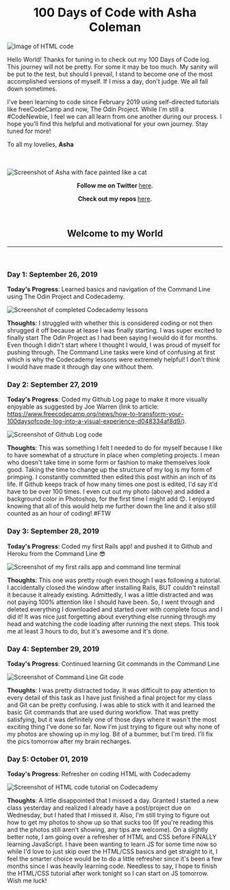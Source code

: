 <h1 align="center">100 Days of Code with Asha Coleman</h1>

<img src="https://lh3.googleusercontent.com/q7lnE32ytIVTw1b2kd5n3PLzelzvPnGvubAFFOVS5VQ9HiAaFdmp2bxCMJN1dEsnDd7OULCoNhmYo9bRJG0d7S_rXheR-9fTTW3Nk50JnnfEtABG3ZwU4KMxfFO71Zf9Fre2LR5vfIXT4xbU83EygBritJU9QFGgqaRgdJ8V1BP3ZE7B4UV9G5e78aL8xu9b0oqSYGcaDuaVpBnRUIXpPACKA66sqkKRZ5FQ38S23b8O9oiqGJ8N_Ab27iqGC05gL94FbFcnizW9EbBCxBAlGGZoV_messioLy9gDyv4qcwC_fIbo6P9FRkYFa6nynMWB2lPtMHV19xns7i3r7m3rDjbiEuGqW2kE6bZ7Yn5x6Bc6FkjuG8ZJL-xHuT5OUo4vRcm0LPPI9PQOo_v8bw7GsqfLox_khTWSCKlRcH_lGpYcqdaHaOtgAiB7QZVTrptb06nqQ6hCxVj3s3T45f797kwdyUMhvZmWvGq7oIavmezOdpSRpfLUcXMP-NVu4_b7695W0vCpKDZwdXt4y0MHTbnGYLJU32g_ZMgyciLM9ZkqdKwGpJdrrCL_5iWPjlCijdK8glXbDeukjU5rt7CdXfM_T2y-rrMB1Ltuducff32kan7hrtHuLSnBDU62AORZWNzwDrlf3MZKSEMxJoCLaRWhMpX2Let6T_3_1KJuRj_v9bDpGpVlG9M2Jg6lbszW2aJSupmktfPds3SenxLQKhHD2oWPB9RtZI-YvEDHsdfC7dc=w2962-h1974-no" alt="Image of HTML code">


Hello World! Thanks for tuning in to check out my 100 Days of Code log. This journey will not be pretty. For some it may be too much. My sanity will be put to the test, but should I prevail, I stand to become one of the most accomplished versions of myself. If I miss a day, don't judge. We all fall down sometimes.

I've been learning to code since February 2019 using self-directed tutorials like freeCodeCamp and now, The Odin Project. While I'm still a #CodeNewbie, I feel we can all learn from one another during our process. I hope you'll find this helpful and motivational for your own journey. Stay tuned for more!

To all my lovelies,
**Asha**

<br>
<br>

<img src="https://lh3.googleusercontent.com/SJXVUXOqSMDsHsEXz8uHiZ4L2H63rCd6EmjRFgJCcMCysDJZ6CsaJHv13XbaRMvivjEabfryteHM_4AHKJfFTckSJD4I_jqDbZDMTRwjgo5k-ESIIuemdUMuCHfA5VPfeO6UK4nBGjlC_x1vQQyYUQ7_iLYqXrAzoO-Nj3C9RoN4It6LIwPvsNfcjr4tRv8qE1WsdxgYAODcNdtDXk2QZ8s0lCVAmnAMHdvQUkfj_aho7wSMQ9TI7uVJcKj5zBe4-0R6_dSn9G_fDY37rkV9ImJQoDCcvWPy37DdXQkfPrBJPPwPfjb2-olRgwpP02CAAgXheAgPBmPeQEh3hEEKpZWJ6O8hvq27oLRLtBwy4Jh1bscnemjn3t3gGbVENDtFhwdTF3wdOPW-RhVzjmXPgfWZvaGDtbWa7kTHtfZt_CHD0JdEEygGbrOzInJojnM-u4w1m5kLpUvLkOow16fNJ5sj1liH0qS0A4yrf_qzFgtWUKmdoLmVzmyXupQiTohkoYleYKM49sT1vx-KDGiaUuUHqPTYbBTDYnSpJxB6XRkpQ8nkyXNtvqOsN_AqdnRh9JSVsGXy5s5WqrPb6eIwZZx3NOY9tS2K0xkNiaDGRYOtqqHMoDkqesmqpKti-EG9UgBZSj6ZYtKJYZMwWJ3iusgP_faxaJuU3S4l55SyYws0UUcDV5vMybtHj2Ebq-qlaEK-26j0n6Gtfh8ulSEcp0rXqjFydD_A1393dR4TdLWNIE11=w1482-h1974-no" alt="Screenshot of Asha with face painted like a cat">

<p align="center"><b>Follow me on Twitter </b><a href="http://www.twitter.com/ashacoleman7">here</a>.</p>

<p align="center"><b>Check out my repos </b><a href="https://github.com/AshaColeman">here</a>.</p>

<br>
<h2 align="center">Welcome to my World</h2>
<hr>
<br>


### Day 1: September 26, 2019

**Today's Progress**: Learned basics and navigation of the Command Line using The Odin Project and Codecademy.

<img src="https://lh3.googleusercontent.com/0DAL7gYiJnLuZgMWPHRQB1vqeZLSgSw42-h9LYqfG16N8zAtrz1dRQsC2u0LmwweuAW4YDBzxO1tGDo12hfq07Yi5dcfRLVGR0ppVTZ_ujZHESDoqebSaKe5jLV0jOe6lyaCMV-mXAXZyzlZLobOcOJXEMN241ZJ0UtonpA4CcK50bVEqiO0dAjHu04w56O5n2cMHqzOVn5lsUKaSewHXv6IIIuOSt7rAyfR8VAEYtZcpUkFjqFAkqAIF7bI6lOXyOXhJg82yZ8qEHZ6TMkazr7thvp1t_8fxA9us4mvZkC92_gvWHQB94WEOcHk0qSNxZxtthnoSqafCOBnnxZNnMqQ48iZIJ83IOaa53hlNk3XHP2eCapNQBIVh4K6pAjWdJshwRYBL2NJmD9Fz_1I-7hhcvXPBYHOUA1Ui1a31Sc610DYtfIAuQwrBDJBikowKeOSlNll-5iWwQ463kPhT-yMhujg5WXoEpnXHAG0IlMAynzyA2GfubvhHptEqJTD6O9UNjpNYLeWq2DQOPyH2MTzkiR3oI2_GS7VJqjh7GgA7AGyHNUwXkVlEFi4KgQvxJV4c17SPLxabVFNGVdkXxcmK4lG7pKKJssLZpp4ZelQfvX6eB0CTGbRd4IGejgf_u7O9IoU78Q076TuIQcUgvJlIUh25ZCrMQARPkykmKpy19Alx7a5jFAaeaHyHt-sqsYghK7ODl5IxTDG5orIEOfuXkKLJRi_f_0mMr9FbNoRrIj-=w1555-h944-no" alt="Screenshot of completed Codecademy lessons">

**Thoughts**: I struggled with whether this is considered coding or not then shrugged it off because at lease I was finally starting. I was super excited to finally start The Odin Project as I had been saying I would do it for months. Even though I didn't start where I thought I would, I was proud of myself for pushing through. The Command Line tasks were kind of confusing at first which is why the Codecademy lessons were extremely helpful! I don't think I would have made it through day one without them.



### Day 2:  September 27, 2019

**Today's Progress**:  Coded my Github Log page to make it more visually enjoyable as suggested by Joe Warren (link to article: https://www.freecodecamp.org/news/how-to-transform-your-100daysofcode-log-into-a-visual-experience-d048334af8d9/).

<img src="https://lh3.googleusercontent.com/S2U9k5Gg67JHXmU1BjV4XganNI5lahnguxAk68pYJoFAsltQGf3pK3145NSDZkWtECWuflnoWM5z1OMCFihAT9dhvrkhPWNMY3J5Q4c8vZpjuKpyI4kNktrQKVmHpdtzgZnBCDLiz1Fm6kFgui6SnGFXugfAZc5qHZ7TlwRkazNaEH35bUZZJ5J6Q4RsKuh8NAPh91KDpzEjnpDPGN687p4-cbuubtuM0laXBJKXnwFQla96Py7xI7nxJXo_ltBHkOYLf9VgONPitexCt9YA7NvXT9HHybUyWVgEpAsCSsU1h6HOwBP7rQQHQxltviqmO81BetWf1xcIhGtIkTYT1o3PAw8Ldek-8cezBkx38te0RpuuTI-jcQx6MYnPa37roT30lc5cKjP2t5ZZEZhJkhOMD7uSYRagtX8dMwazUEogqdmyrN2V3VMZL_t98Mtpna4e-PiB7zMJM238NxSjbCVhTcrujsX65s5w7JfjNmqdPZVJnjpunduFwe0IjGpRubQbTTk9remDkXfwoPRok6IIsSuhic00kJ6TamwfMzOw8gol1UKeQBN6vy4tDvhTrrE5vsA0GIM-elWEwvUOLv72Hpip1SW-FREevHZj58Nttdq4WJ70z-A2sH7zWVzRKlQmZFXu-TwQsrg3lpuj551WOY_nhFlpeI3mKH5A4uYF-H50P8GBtr0=w1832-h1662-no" alt="Screenshot of Github Log code">

**Thoughts**:  This was something I felt I needed to do for myself because I like to have somewhat of a structure in place when completing projects. I mean who doesn't take time in some form or fashion to make themselves look good. Taking the time to change up the structure of my log is my form of primping. I constantly committed then edited this post within an inch of its life. If Github keeps track of how many times one post is edited, I'd say it'd have to be over 100 times. I even cut out my photo (above) and added a background color in Photoshop, for the first time I might add 😊. I enjoyed knowing that all of this would help me further down the line and it also still counted as an hour of coding! #FTW



### Day 3:  September 28, 2019

**Today's Progress**:  Coded my first Rails app! and pushed it to Github and Heroku from the Command Line 😎

<img src="https://lh3.googleusercontent.com/It0SEMk8l9ydIhLZ6p4tf0Ll3cA0S5PsqmHD_hD0LjWaMUQQD0NrXGNLZJHeuV_i_vCuTzaQshWMLHNJJw6kf9J1iPpFck3DL0a-1LHDPSR54M7jL8Py9iaSlZ33Xl_QBpSzxMgyxWkZU91xMrOYdDqRA1kcmM3w3k80dXyUZSqGFpBf3tjPqj-v22CZtG8Rcc5ckJFfoMs5DsZ_WbHlPHU9EJhdDV67v8Zsab6ovERMPJ-lyv9L4riIcVegHF9GHVS8HYAhw5HAAy6JVIDQgMQExoGKKAKjnTfLsYshsbCYcJTh-pkioi6rQvH6SVlVgRo6QDn-52Gt0zXiumxPvsv8XK_lVogcr7-bWj6jsagHx9Zr3dnKfvGAxcXs08xMvbelF96TuON29C3p2WYPJZq5ic95LvrfzLMSlhapqWpNRHmPySMDJ_JRG5V6TR3VjPflTaKb1xw83elamvJofczhX1V-_g9qECozpnDUvlahLXLT9fQ-hd8EJK09ScpA8T1LOCR8aD_5N4fNzRKMGyqQ9hDiGg1ovH3vEu6sz-DbJ_XkuxMUHmJRA4qCiNMasWlFlsoiU5UgVEuxF3U3OXOiH4H1yPU14O5UpE3bqzwcjnDEED7YgqmvDj2IBI3pGEhcY3nASmh446TsZLvPrQi_E73YlTPpEIWm31ASt-VcTkfGscKRjSA=w3288-h1530-no" alt="Screenshot of my first rails app and command line terminal">

**Thoughts**:  This one was pretty rough even though I was following a tutorial. I accidentally closed the window after installing Rails, BUT couldn't reinstall it because it already existing. Admittedly, I was a little distracted and was not paying 100% attention like I should have been. So, I went through and deleted everything I downloaded and started over with complete focus and I did it! It was nice just forgetting about everything else running through my head and watching the code loading after running the next steps. This took me at least 3 hours to do, but it's awesome and it's done.



### Day 4:  September 29, 2019

**Today's Progress**:  Continued learning Git commands in the Command Line

<img src="https://lh3.googleusercontent.com/I0aRFM_abGJmrNW_wEGKHtMvc8e7wjbL5d9qk3PAb4t_swDeg001Cz8eBQ53eXawFQWvv_WIVKMrqXSQwKo3WQc1uIVDhzF4JSY2grrR3DqvwYG_5RFHyrXi_G7hWntVs9apbmeYzox__QddbvWBzEV_Sce60z5g8p-y_gBmPbix70U_vdmXCKofIgacEz0xl8pH_TEfkUFduGvNXGIywTVogdIE6GPx_2QQqRiotuwKmdyET8qnVLway7CEBfHb5l2WTqwQPRk6U0KZ_NjRDJ_tTTpysLIEGdJ04ZV2zoACdwtm9rliTeAO0lG76wuTwSAT4DvEMHtV18pTw4ecf8pdOQTwsRvMi5RUYgH0rCnfJx-AKdkXAUWkWGeBmI8nEnjlk4C163pEP01D-yX2iHu35LLgSjvOGkd3T_38OPvC3mjuMMd73UYGa0GXwpkcL5dG9MKMPpi6o5GymrStlfisEztat9OwRt1JMfGV-Kqz7XIR1uA7EFR8DXpssz99WXZ6qBc9FAzE-DfPF-gOQ4iABdeLcYA6lffURS0ZJUYfhZYky-LjAptn3XzIflXwAyjcAnCgpTkX4-PHPP1SRR6Ql_xXk-47fsx4ADl54ht_1FIS4JSrjtzrDHDJSSD7BNSWoPyX6mQU436BRltQNLXGLWnTpcNF5jpF-qURoWi846v7vKX1ECM=w1678-h891-no" alt="Screenshot of Command Line Git code">

**Thoughts**:  I was pretty distracted today. It was difficult to pay attention to every detail of this task as I have just finished a final project for my class and Git can be pretty confusing. I was able to stick with it and learned the basic Git commands that are used during workflow. That was pretty satisfying, but it was definitely one of those days where it wasn't the most exciting thing I've done so far. Now I'm just trying to figure out why none of my photos are showing up in my log. Bit of a bummer, but I'm tired. I'll fix the pics tomorrow after my brain recharges.



### Day 5:  October 01, 2019

**Today's Progress**:  Refresher on coding HTML with Codecademy

<img src="https://lh3.googleusercontent.com/cJT-7Yf1_Arl-HvrpL7AeXGjF4lGZERoqqMl7hnf3fxIxVK4-9Lwg1Pe7JsedTDzskHxStgQXya8UdF9ANemtLzHUFEGSLjdPg2m0ebnTJ0JNehx3tz4hfb83T3hASK6Y-7GJHlSK-BwtOR--lECOV7d7acZNpwYLrjIcMCVXv0e453kVcUAyEpmUBw8gNIFyJjZWjzCDW5Tg2OV00EIXrfirIFs6ctNb6MustnMUKtgVLSHMZT0BEUOljs9VHclKgefBmqOwDouZ4dOyhNzg0GG0L69ddAj3jNZZjJteKahtdraJ3fB-N7eufXep7b4mhq4GEz6nVipVvrP4qLV4UsmpQ4-3-uttMPRYFPe4AI9w6DCQbBm8tmNY9Ff3e_BSn82kKsHR_mTgHYwKvsmqRhL7cJW7lNgKzVTRETEeXDEyMF0b7cfd-jWfwTyZ32jkqkBXKHRHJLY-7Xpbd8Ppn2Ge8UY_V7X5XTGWiulA8xX-DXMHZjIh9yxSv9GR8615ejE9LT1cqDHFlvX8RuFjlU2FtIydSOBP4lKW4WByHEOEQ-VF8VrSluLBPoBv8c9dHcUPgGmLtRUXbBJR9NDpmQaWBYI8HEDKUyKelqimIlVQUkA6J3xE7SF5yQCJ6MNcMgcrfHDyUiyhKnpcN9dxGtnkAEgrKBz_YXJjs98qM4VqKwTxnFq2sQ=w1680-h943-no" alt="Screenshot of HTML code tutorial on Codecademy">

**Thoughts**:  A little disappointed that I missed a day. Granted I started a new class yesterday and realized I already have a post/project due on Wednesday, but I hated that I missed it. Also, I'm still trying to figure out how to get my photos to show up so that sucks too (If you're reading this and the photos still aren't showing, any tips are welcome). On a slightly better note, I am going over a refresher of HTML and CSS before FINALLY learning JavaScript. I have been wanting to learn JS for some time now so while I'd love to just skip over the HTML/CSS basics and get straight to it, I feel the smarter choice would be to do a little refresher since it's been a few months since I was heavily learning code. Needless to say, I hope to finish the HTML/CSS tutorial after work tonight so I can start on JS tomorrow. Wish me luck!
